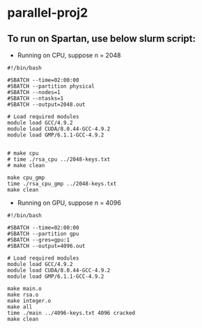 # parallel-proj2
## To run on Spartan, use below slurm script:

- Running on CPU, suppose n = 2048
```
#!/bin/bash

#SBATCH --time=02:00:00
#SBATCH --partition physical
#SBATCH --nodes=1
#SBATCH --ntasks=1
#SBATCH --output=2048.out

# Load required modules
module load GCC/4.9.2
module load CUDA/8.0.44-GCC-4.9.2
module load GMP/6.1.1-GCC-4.9.2


# make cpu
# time ./rsa_cpu ../2048-keys.txt
# make clean

make cpu_gmp
time ./rsa_cpu_gmp ../2048-keys.txt
make clean
```
- Running on GPU, suppose n = 4096
```
#!/bin/bash

#SBATCH --time=02:00:00
#SBATCH --partition gpu
#SBATCH --gres=gpu:1
#SBATCH --output=4096.out

# Load required modules
module load GCC/4.9.2
module load CUDA/8.0.44-GCC-4.9.2
module load GMP/6.1.1-GCC-4.9.2

make main.o
make rsa.o
make integer.o
make all
time ./main ../4096-keys.txt 4096 cracked
make clean
```
    
